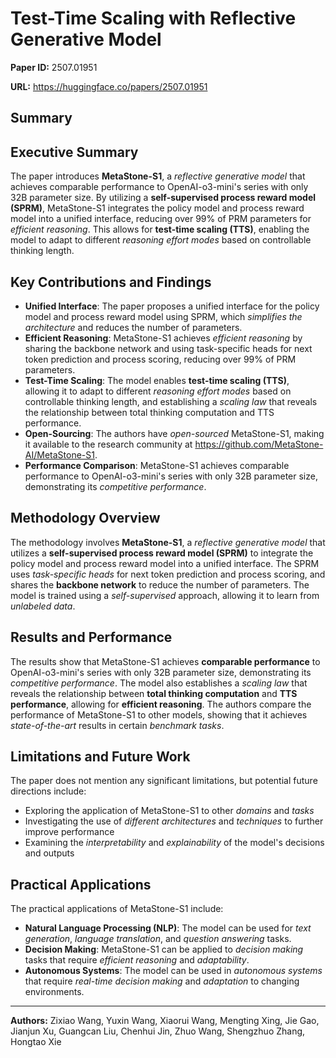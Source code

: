 # Test-Time Scaling with Reflective Generative Model

**Paper ID:** 2507.01951

**URL:** https://huggingface.co/papers/2507.01951

## Summary

## Executive Summary
The paper introduces **MetaStone-S1**, a *reflective generative model* that achieves comparable performance to OpenAI-o3-mini's series with only 32B parameter size. By utilizing a **self-supervised process reward model (SPRM)**, MetaStone-S1 integrates the policy model and process reward model into a unified interface, reducing over 99% of PRM parameters for *efficient reasoning*. This allows for **test-time scaling (TTS)**, enabling the model to adapt to different *reasoning effort modes* based on controllable thinking length.

## Key Contributions and Findings
* **Unified Interface**: The paper proposes a unified interface for the policy model and process reward model using SPRM, which *simplifies the architecture* and reduces the number of parameters.
* **Efficient Reasoning**: MetaStone-S1 achieves *efficient reasoning* by sharing the backbone network and using task-specific heads for next token prediction and process scoring, reducing over 99% of PRM parameters.
* **Test-Time Scaling**: The model enables **test-time scaling (TTS)**, allowing it to adapt to different *reasoning effort modes* based on controllable thinking length, and establishing a *scaling law* that reveals the relationship between total thinking computation and TTS performance.
* **Open-Sourcing**: The authors have *open-sourced* MetaStone-S1, making it available to the research community at https://github.com/MetaStone-AI/MetaStone-S1.
* **Performance Comparison**: MetaStone-S1 achieves comparable performance to OpenAI-o3-mini's series with only 32B parameter size, demonstrating its *competitive performance*.

## Methodology Overview
The methodology involves **MetaStone-S1**, a *reflective generative model* that utilizes a **self-supervised process reward model (SPRM)** to integrate the policy model and process reward model into a unified interface. The SPRM uses *task-specific heads* for next token prediction and process scoring, and shares the **backbone network** to reduce the number of parameters. The model is trained using a *self-supervised* approach, allowing it to learn from *unlabeled data*.

## Results and Performance
The results show that MetaStone-S1 achieves **comparable performance** to OpenAI-o3-mini's series with only 32B parameter size, demonstrating its *competitive performance*. The model also establishes a *scaling law* that reveals the relationship between **total thinking computation** and **TTS performance**, allowing for **efficient reasoning**. The authors compare the performance of MetaStone-S1 to other models, showing that it achieves *state-of-the-art* results in certain *benchmark tasks*.

## Limitations and Future Work
The paper does not mention any significant limitations, but potential future directions include:
* Exploring the application of MetaStone-S1 to other *domains* and *tasks*
* Investigating the use of *different architectures* and *techniques* to further improve performance
* Examining the *interpretability* and *explainability* of the model's decisions and outputs

## Practical Applications
The practical applications of MetaStone-S1 include:
* **Natural Language Processing (NLP)**: The model can be used for *text generation*, *language translation*, and *question answering* tasks.
* **Decision Making**: MetaStone-S1 can be applied to *decision making* tasks that require *efficient reasoning* and *adaptability*.
* **Autonomous Systems**: The model can be used in *autonomous systems* that require *real-time decision making* and *adaptation* to changing environments.

---

**Authors:** Zixiao Wang, Yuxin Wang, Xiaorui Wang, Mengting Xing, Jie Gao, Jianjun Xu, Guangcan Liu, Chenhui Jin, Zhuo Wang, Shengzhuo Zhang, Hongtao Xie
